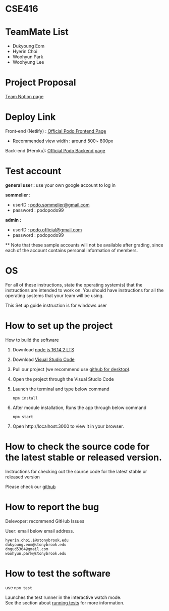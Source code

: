 # CSE416

# TeamMate List

- Dukyoung Eom
- Hyerin Choi
- Woohyun Park
- Woohyung Lee

# Project Proposal

[Team Notion page](https://www.notion.so/podo-dc94e6d2f017482ca798316a998613db)

# Deploy Link

Front-end (Netlify) : [ Official Podo Frontend Page](https://podoofficial.netlify.app/)

- Recommended view width : around 500~ 800px

Back-end (Heroku): [Official Podo Backend page](https://podo-backend.herokuapp.com/)

# Test account

<b>general user : </b> use your own google account to log in

<b>sommelier : </b>

- userID : podo.sommelier@gmail.com
- password : podopodo99

<b>admin : </b>

- userID : podo.official@gmail.com
- password : podopodo99

\*\* Note that these sample accounts will not be available after grading, since each of the account contains personal information of members.

# OS

For all of these instructions, state the operating system(s) that the instructions
are intended to work on. You should have instructions for all the operating
systems that your team will be using.

This Set up guide instruction is for windows user

# How to set up the project

How to build the software

1.  Download [node.js 16.14.2 LTS](https://nodejs.org/ko/)
2.  Download [Visual Studio Code](https://code.visualstudio.com/)
3.  Pull our project (we recommend use [github for desktop](https://desktop.github.com/)).
4.  Open the project through the Visual Studio Code
5.  Launch the terminal and type below command

    ```
    npm install
    ```

6.  After module installation, Runs the app through below command
    ```
    npm start
    ```
7.  Open http://localhost:3000 to view it in your browser.

# How to check the source code for the latest stable or released version.

Instructions for checking out the source code for the latest stable or released
version

Please check our
[github](https://github.com/TREEANA/CSE416)

# How to report the bug

Delevoper: recommend GitHub Issues

User: email below email address.

    hyerin.choi.1@stonybrook.edu
    dukyoung.eom@stonybrook.edu
    dngud5364@gmail.com
    woohyun.park@stonybrook.edu

# How to test the software

use `npm test`

Launches the test runner in the interactive watch mode.\
See the section about [running tests](https://facebook.github.io/create-react-app/docs/running-tests) for more information.
